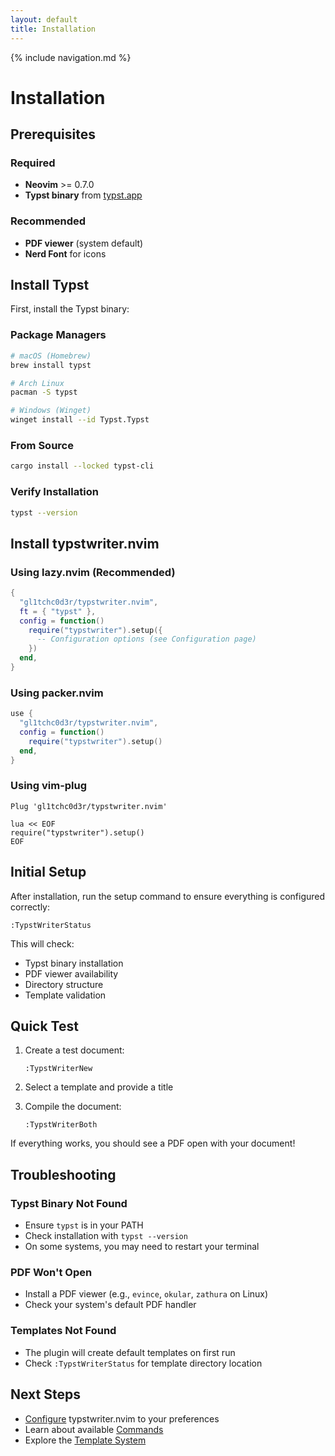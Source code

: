 ```yaml
---
layout: default
title: Installation
---
```


{% include navigation.md %}

# Installation

## Prerequisites

### Required
- **Neovim** >= 0.7.0
- **Typst binary** from [typst.app](https://typst.app)

### Recommended
- **PDF viewer** (system default)
- **Nerd Font** for icons

## Install Typst

First, install the Typst binary:

### Package Managers
```bash
# macOS (Homebrew)
brew install typst

# Arch Linux
pacman -S typst

# Windows (Winget)
winget install --id Typst.Typst
```

### From Source
```bash
cargo install --locked typst-cli
```

### Verify Installation
```bash
typst --version
```

## Install typstwriter.nvim

### Using lazy.nvim (Recommended)

```lua
{
  "gl1tchc0d3r/typstwriter.nvim",
  ft = { "typst" },
  config = function()
    require("typstwriter").setup({
      -- Configuration options (see Configuration page)
    })
  end,
}
```

### Using packer.nvim

```lua
use {
  "gl1tchc0d3r/typstwriter.nvim",
  config = function()
    require("typstwriter").setup()
  end,
}
```

### Using vim-plug

```vim
Plug 'gl1tchc0d3r/typstwriter.nvim'

lua << EOF
require("typstwriter").setup()
EOF
```

## Initial Setup

After installation, run the setup command to ensure everything is configured correctly:

```vim
:TypstWriterStatus
```

This will check:
- Typst binary installation
- PDF viewer availability
- Directory structure
- Template validation

## Quick Test

1. Create a test document:
   ```vim
   :TypstWriterNew
   ```

2. Select a template and provide a title

3. Compile the document:
   ```vim
   :TypstWriterBoth
   ```

If everything works, you should see a PDF open with your document!

## Troubleshooting

### Typst Binary Not Found
- Ensure `typst` is in your PATH
- Check installation with `typst --version`
- On some systems, you may need to restart your terminal

### PDF Won't Open
- Install a PDF viewer (e.g., `evince`, `okular`, `zathura` on Linux)
- Check your system's default PDF handler

### Templates Not Found
- The plugin will create default templates on first run
- Check `:TypstWriterStatus` for template directory location

## Next Steps

- [Configure](configuration.html) typstwriter.nvim to your preferences
- Learn about available [Commands](commands.html)
- Explore the [Template System](templates.html)
